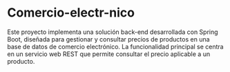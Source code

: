# Comercio-electr-nico
Este proyecto implementa una solución back-end desarrollada con Spring Boot, diseñada para gestionar y consultar precios de productos en una base de datos de comercio electrónico. La funcionalidad principal se centra en un servicio web REST que permite consultar el precio aplicable a un producto.
